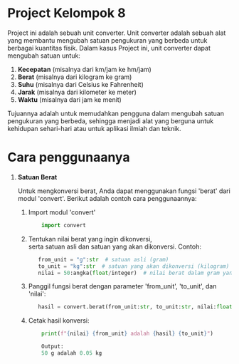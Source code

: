 # Project Kelompok 8

   Project ini adalah sebuah unit converter.
   Unit converter adalah sebuah alat yang membantu mengubah satuan pengukuran yang berbeda untuk berbagai kuantitas fisik. Dalam kasus Project ini, unit converter dapat mengubah satuan untuk:

   1. **Kecepatan** (misalnya dari km/jam ke hm/jam)
   2. **Berat** (misalnya dari kilogram ke gram)
   3. **Suhu** (misalnya dari Celsius ke Fahrenheit)
   4. **Jarak** (misalnya dari kilometer ke meter)
   5. **Waktu** (misalnya dari jam ke menit)

   Tujuannya adalah untuk memudahkan pengguna dalam mengubah satuan pengukuran yang berbeda, sehingga menjadi alat yang berguna untuk kehidupan sehari-hari atau untuk aplikasi ilmiah dan teknik.

# Cara penggunaanya

   1. **Satuan Berat**
   
       Untuk mengkonversi berat, Anda dapat menggunakan fungsi 'berat' dari modul 'convert'. Berikut adalah contoh cara penggunaannya:
       1. Import modul 'convert'

          ```python
              import convert
           ```
          
       2. Tentukan nilai berat yang ingin dikonversi,    
          serta satuan asli dan satuan yang akan dikonversi.
          Contoh:

          ```python
             from_unit = "g":str  # satuan asli (gram)
             to_unit = "kg":str  # satuan yang akan dikonversi (kilogram)
             nilai = 50:angka(float/integer)  # nilai berat dalam gram yang akan dikonversi ke kilogram
           ```
          
       3. Panggil fungsi berat dengan parameter 'from_unit', 'to_unit', dan 'nilai':

          ```python
             hasil = convert.berat(from_unit:str, to_unit:str, nilai:float/int)
           ```
          
       4. Cetak hasil konversi:

          ```python
              print(f"{nilai} {from_unit} adalah {hasil} {to_unit}")

              Output:
              50 g adalah 0.05 kg
           ```

